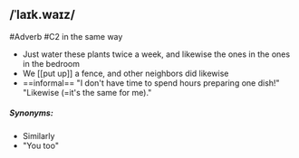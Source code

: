 ## /ˈlaɪk.waɪz/  
#Adverb
#C2
in the same way

- Just water these plants twice a week, and likewise the ones in the ones in the bedroom
- We [[put up]] a fence, and other neighbors did likewise
- ==informal==
"I don't have time to spend hours preparing one dish!" "Likewise (=it's the same for me)."
##### Synonyms:
- Similarly
- "You too"

